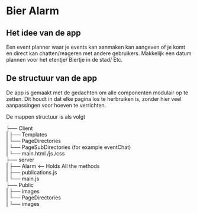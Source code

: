 # Bier Alarm

## Het idee van de app

Een event planner waar je events kan aanmaken kan aangeven of je komt en direct kan chatten/reageren met andere gebruikers.
Makkelijk een datum plannen voor het etentje/ Biertje in de stad/ Etc.

## De structuur van de app

De app is gemaakt met de gedachten om alle componenten modulair op te zetten. Dit houdt in dat elke pagina los te herbruiken is, zonder hier veel aanpassingen voor hoeven te verrichten.

De mappen structuur is als volgt

├── Client  
|   ├── Templates  
|       └── PageDirectories  
|            └── PageSubDirectories (for example eventChat)  
|   └── main.html /js /css  
├── server  
|   ├── Alarm <-- Holds All the methods  
|   ├── publications.js  
|   └── main.js  
├── Public  
|   ├── images  
|       └── PageDirectories  
|           └── images  
